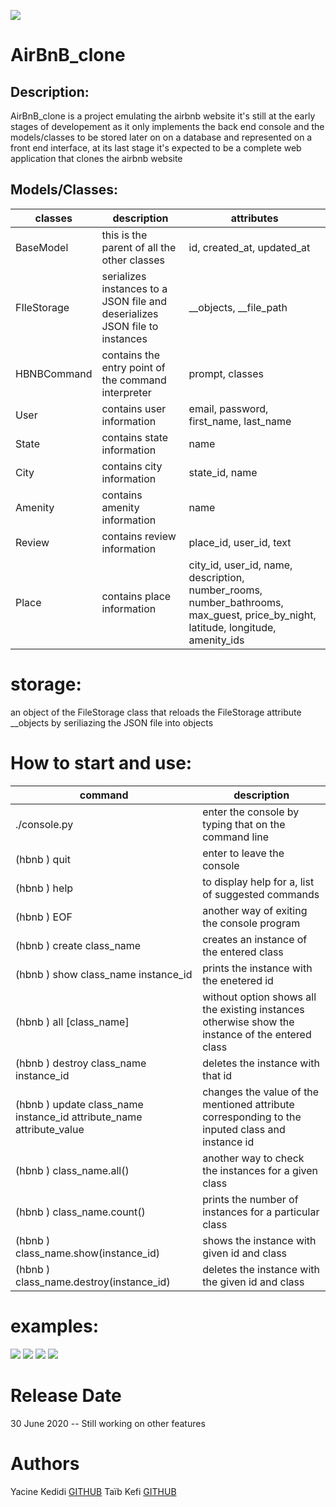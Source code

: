 ![](https://github.com/yacinekedidi/AirBnB_clone/blob/master/pictures/hbnb.png?raw=true)
# AirBnB_clone
## Description:
AirBnB_clone is a project emulating the airbnb website it's still at the early stages of developement as it only implements the back end console and the models/classes to be stored later on on a database and represented on a front end interface, 
at its last stage it's expected to be a complete web application that clones the airbnb website

## Models/Classes:
|  classes | description  | attributes   |
| ------------ | ------------ | ------------ |
|  BaseModel  | this is the parent of all the other classes    | id, created_at, updated_at  |
|  FIleStorage | serializes instances to a JSON file and deserializes JSON file to instances  | \__objects,  __file_path   |
| HBNBCommand   | contains the entry point of the command interpreter   | prompt, classes  |
| User  | contains user information | email, password, first_name, last_name  |
|  State |  contains state information  |  name |
|  City |  contains city information  | state_id, name  |
|  Amenity | contains amenity information  |  name |
| Review | contains review information |  place_id, user_id, text |
| Place | contains place information | city_id, user_id, name, description, number_rooms, number_bathrooms, max_guest, price_by_night, latitude, longitude, amenity_ids |

# storage:
an object of the FileStorage class that reloads the FileStorage attribute __objects by seriliazing the JSON file into objects 

# How to start and use:
|  command | description   |
| ------------ | ------------ |
|      ./console.py |  enter the console by typing that on the command line |
|  (hbnb ) quit | enter to leave the console  |
|  (hbnb ) help  | to display help for a, list of suggested commands  |
| (hbnb ) EOF   | another way of exiting the console program  |
|  (hbnb ) create class_name  |  creates an instance of the entered class |
|  (hbnb ) show class_name instance_id | prints the instance with the enetered id   |
| (hbnb ) all [class_name]  | without option shows all the existing instances otherwise show the instance of the entered class  |
| (hbnb ) destroy class_name instance_id | deletes the instance with that id |
| (hbnb ) update class_name instance_id attribute_name attribute_value | changes the value of the mentioned attribute corresponding to the inputed class and instance id |
| (hbnb ) class_name.all() | another way to check the instances for a given class |
| (hbnb ) class_name.count() | prints the number of instances for a particular class |
| (hbnb ) class_name.show(instance_id) | shows the instance with given id and class |
| (hbnb ) class_name.destroy(instance_id) | deletes the instance with the given id and class |

# examples:
![](https://github.com/yacinekedidi/AirBnB_clone/blob/master/pictures/example.png?raw=true)
![](https://github.com/yacinekedidi/AirBnB_clone/blob/master/pictures/example_advanced.png?raw=true)
![](https://github.com/yacinekedidi/AirBnB_clone/blob/master/pictures/example_advanced_2.png?raw=true)
![](https://github.com/yacinekedidi/AirBnB_clone/blob/master/pictures/example_advanced_3.png?raw=true)

# Release Date
30 June 2020 
-- Still working on other features

# Authors 
Yacine Kedidi [GITHUB](https://github.com/yacinekedidi "GITHUB")
Taïb Kefi [GITHUB](https://github.com/kefitaib "GITHUB")